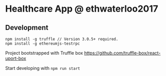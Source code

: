 # Healthcare App @ ethwaterloo2017

## Development

```
npm install -g truffle // Version 3.0.5+ required.
npm install -g ethereumjs-testrpc
```
Project bootstrapped with Truffle box
https://github.com/truffle-box/react-uport-box

Start developing with
`
npm run start
`
